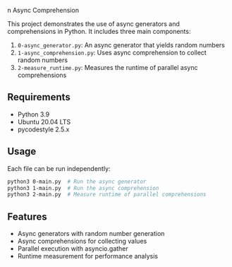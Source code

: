 
n Async Comprehension

This project demonstrates the use of async generators and comprehensions in Python.
It includes three main components:

1. `0-async_generator.py`: An async generator that yields random numbers
2. `1-async_comprehension.py`: Uses async comprehension to collect random numbers
3. `2-measure_runtime.py`: Measures the runtime of parallel async comprehensions

## Requirements

- Python 3.9
- Ubuntu 20.04 LTS
- pycodestyle 2.5.x

## Usage

Each file can be run independently:

```bash
python3 0-main.py  # Run the async generator
python3 1-main.py  # Run the async comprehension
python3 2-main.py  # Measure runtime of parallel comprehensions
```

## Features

- Async generators with random number generation
- Async comprehensions for collecting values
- Parallel execution with asyncio.gather
- Runtime measurement for performance analysis
